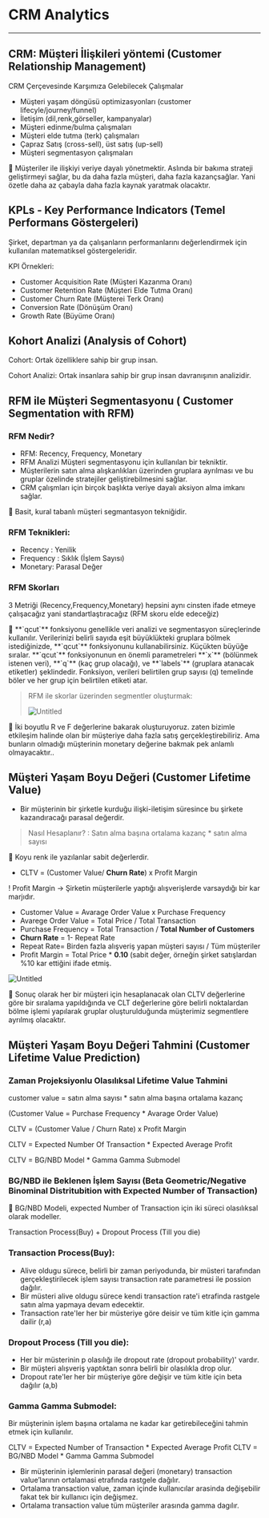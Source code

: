 # CRM Analytics

---

## CRM: Müşteri İlişkileri yöntemi (Customer Relationship Management)

CRM Çerçevesinde Karşımıza Gelebilecek Çalışmalar

- Müşteri yaşam döngüsü optimizasyonları (customer lifecyle/journey/funnel)
- İletişim (dil,renk,görseller, kampanyalar)
- Müşteri edinme/bulma çalışmaları
- Müşteri elde tutma (terk) çalışmaları
- Çapraz Satış (cross-sell), üst satış (up-sell)
- Müşteri segmentasyon çalışmaları

<aside>
📌 Müşteriler ile ilişkiyi veriye dayalı yönetmektir. Aslında bir bakıma strateji geliştirmeyi sağlar, bu da daha fazla müşteri, daha fazla kazançsağlar. Yani özetle daha az çabayla daha fazla kaynak yaratmak olacaktır.

</aside>

## KPLs - Key Performance Indicators (Temel Performans Göstergeleri)

Şirket, departman ya da çalışanların performanlarını değerlendirmek için kullanılan matematiksel göstergeleridir. 

KPI Örnekleri: 

- Customer Acquisition Rate (Müşteri Kazanma Oranı)
- Customer Retention Rate (Müşteri Elde Tutma Oranı)
- Customer Churn Rate (Müşterei Terk Oranı)
- Conversion Rate (Dönüşüm Oranı)
- Growth Rate (Büyüme Oranı)

## Kohort Analizi (Analysis of Cohort)

Cohort: Ortak özelliklere sahip bir grup insan.

Cohort Analizi:  Ortak insanlara sahip bir grup insan davranışının analizidir.

## RFM ile Müşteri Segmentasyonu ( Customer Segmentation with RFM)

### RFM Nedir?

- RFM: Recency, Frequency, Monetary
- RFM Analizi Müşteri segmentasyonu için kullanılan bir tekniktir.
- Müşterilerin satın alma alışkanlıkları üzerinden gruplara ayrılması ve bu gruplar özelinde stratejiler geliştirebilmesini sağlar.
- CRM çalışmları için birçok başlıkta veriye dayalı aksiyon alma imkanı sağlar.

<aside>
📌 Basit, kural tabanlı müşteri segmantasyon tekniğidir.

</aside>

### RFM Teknikleri:

- Recency : Yenilik
- Frequency : Sıklık (İşlem Sayısı)
- Monetary: Parasal Değer

### RFM Skorları

3 Metriği (Recency,Frequency,Monetary) hepsini aynı cinsten ifade etmeye çalışacağız yani standartlaştıracağız (RFM skoru elde edeceğiz)

<aside>
📌 **`qcut`** fonksiyonu genellikle veri analizi ve segmentasyon süreçlerinde kullanılır. Verilerinizi belirli sayıda eşit büyüklükteki gruplara bölmek istediğinizde, **`qcut`** fonksiyonunu kullanabilirsiniz. Küçükten büyüğe sıralar. **`qcut`** fonksiyonunun en önemli parametreleri **`x`** (bölünmek istenen veri), **`q`** (kaç grup olacağı), ve **`labels`** (gruplara atanacak etiketler) şeklindedir. Fonksiyon, verileri belirtilen grup sayısı (q) temelinde böler ve her grup için belirtilen etiketi atar.

</aside>

> RFM ile skorlar üzerinden segmentler oluşturmak:
> 
> 
> ![Untitled](CRM%20Analytics%201038bbd947fc4fd88c5adaa2b44377f4/Untitled.png)
> 

<aside>
📌 İki boyutlu R ve F değerlerine bakarak oluşturuyoruz. zaten bizimle etkileşim halinde olan bir müşteriye daha fazla satış gerçekleştirebiliriz. Ama bunların olmadığı müşterinin monetary değerine bakmak pek anlamlı olmayacaktır..

</aside>

## Müşteri Yaşam Boyu Değeri  (Customer Lifetime Value)

- Bir müşterinin bir şirketle kurduğu ilişki-iletişim süresince bu şirkete kazandıracağı parasal değerdir.

> Nasıl Hesaplanır? :  Satın alma başına ortalama kazanç * satın alma sayısı
> 

<aside>
📌 Koyu renk ile yazılanlar sabit değerlerdir.

</aside>

- CLTV =  (Customer Value/ **Churn Rate**) x Profit Margin

! Profit Margin → Şirketin müşterilerle yaptığı alışverişlerde varsaydığı bir kar marjıdır.

- Customer Value = Avarage Order Value x Purchase Frequency
- Avarege Order Value = Total Price / Total Transaction
- Purchase Frequency = Total Transaction / **Total Number of Customers**
- **Churn Rate** = 1- Repeat Rate
- Repeat Rate= Birden fazla alışveriş yapan müşteri sayısı /  Tüm müşteriler
- Profit Margin = Total Price * **0.10** (sabit değer, örneğin şirket satışlardan %10 kar ettiğini ifade etmiş.

![Untitled](CRM%20Analytics%201038bbd947fc4fd88c5adaa2b44377f4/Untitled%201.png)

<aside>
📌 Sonuç olarak her bir müşteri için hesaplanacak olan CLTV değerlerine göre bir sıralama yapıldığında ve CLT değerlerine göre belirli noktalardan bölme işlemi yapılarak gruplar oluşturulduğunda müşterimiz segmentlere ayrılmış olacaktır.

</aside>

## Müşteri Yaşam Boyu Değeri Tahmini (Customer Lifetime Value Prediction)

### Zaman Projeksiyonlu Olasılıksal Lifetime Value Tahmini

customer value = satın alma sayısı  * satın alma başına ortalama kazanç

(Customer Value = Purchase Frequency * Avarage Order Value)

CLTV = (Customer Value / Churn Rate) x Profit Margin 

CLTV = Expected Number Of Transaction * Expected Average Profit 

CLTV = BG/NBD Model * Gamma Gamma Submodel 

### BG/NBD ile Beklenen İşlem Sayısı (Beta Geometric/Negative Binominal Distritubition with Expected Number of Transaction)

<aside>
📌 BG/NBD Modeli, expected Number of Transaction için iki süreci olasılıksal olarak modeller. 

Transaction Process(Buy) + Dropout Process (Till you die)

</aside>

### Transaction Process(Buy):

- Alive oldugu sürece, belirli bir zaman periyodunda, bir müsteri tarafından
gerçekleştirilecek ișlem sayısı transaction rate parametresi ile possion dağılır.
- Bir müsteri alive oldugu sürece kendi transaction rate'i etrafinda rastgele satın alma
yapmaya devam edecektir.
- Transaction rate'ler her bir müsteriye göre deisir ve tüm kitle için gamma dailir (r,a)

### Dropout Process (Till you die):

- Her bir müsterinin p olasılığı ile dropout rate (dropout probability)' vardır.
- Bir müşteri alıșveriş yaptıktan sonra belirli bir olasılıkla drop olur.
- Dropout rate'ler her bir müşteriye göre değişir ve tüm kitle için beta dağılır (a,b)

### Gamma Gamma Submodel:

Bir müşterinin ișlem bașına ortalama ne kadar kar getirebileceğini tahmin etmek için kullanılır.

CLTV = Expected Number of Transaction * Expected Average Profit
CLTV = BG/NBD Model * Gamma Gamma Submodel

- Bir müşterinin işlemlerinin parasal değeri (monetary) transaction value’larının ortalamasi etrafında rastgele dağılır.
- Ortalama transaction value, zaman içinde kullanıcılar arasinda değişebilir fakat tek bir kullanıcı için değişmez.
- Ortalama transaction value tüm müşteriler arasında gamma dagılır.